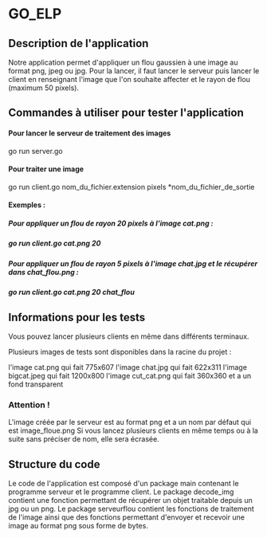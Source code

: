 # GO_ELP

## Description de l'application
Notre application permet d'appliquer un flou gaussien à une image au format png, jpeg ou jpg.
Pour la lancer, il faut lancer le serveur puis lancer le client en renseignant l'image que l'on souhaite affecter et le rayon de flou (maximum 50 pixels).

## Commandes à utiliser pour tester l'application
#### Pour lancer le serveur de traitement des images
go run server.go

#### Pour traiter une image 
go run client.go nom_du_fichier.extension pixels *nom_du_fichier_de_sortie

#### Exemples : 
##### Pour appliquer un flou de rayon 20 pixels à l'image cat.png :
##### go run client.go cat.png 20

##### Pour appliquer un flou de rayon 5 pixels à l'image chat.jpg et le récupérer dans chat_flou.png : 
##### go run client.go cat.png 20 chat_flou


## Informations pour les tests
Vous pouvez lancer plusieurs clients en même dans différents terminaux.

Plusieurs images de tests sont disponibles dans la racine du projet :

l'image cat.png qui fait 775x607
l'image chat.jpg qui fait 622x311
l'image bigcat.jpeg qui fait 1200x800
l'image cut_cat.png qui fait 360x360 et a un fond transparent

### Attention !
L'image créée par le serveur est au format png et a un nom par défaut qui est image_floue.png
Si vous lancez plusieurs clients en même temps ou à la suite sans préciser de nom, elle sera écrasée.

## Structure du code
Le code de l'application est composé d'un package main contenant le programme serveur et le programme client.
Le package decode_img contient une fonction permettant de récupérer un objet traitable depuis un jpg ou un png.
Le package serveurflou contient les fonctions de traitement de l'image ainsi que des fonctions permettant d'envoyer et recevoir une image au format png sous forme de bytes.

